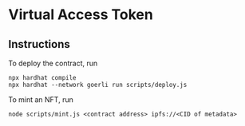 # Virtual Access Token
## Instructions
To deploy the contract, run
```
npx hardhat compile
npx hardhat --network goerli run scripts/deploy.js
```
To mint an NFT, run
```
node scripts/mint.js <contract address> ipfs://<CID of metadata>
```

